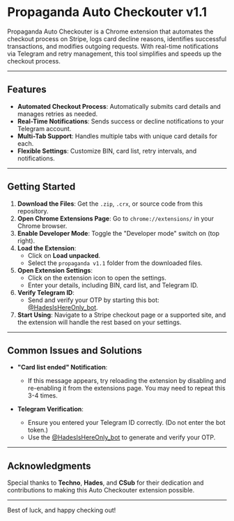 
# **Propaganda Auto Checkouter v1.1**

Propaganda Auto Checkouter is a Chrome extension that automates the checkout process on Stripe, logs card decline reasons, identifies successful transactions, and modifies outgoing requests. With real-time notifications via Telegram and retry management, this tool simplifies and speeds up the checkout process.

---

## **Features**

- **Automated Checkout Process**: Automatically submits card details and manages retries as needed.
- **Real-Time Notifications**: Sends success or decline notifications to your Telegram account.
- **Multi-Tab Support**: Handles multiple tabs with unique card details for each.
- **Flexible Settings**: Customize BIN, card list, retry intervals, and notifications.

---

## **Getting Started**

1. **Download the Files**: Get the `.zip`, `.crx`, or source code from this repository.
2. **Open Chrome Extensions Page**: Go to `chrome://extensions/` in your Chrome browser.
3. **Enable Developer Mode**: Toggle the "Developer mode" switch on (top right).
4. **Load the Extension**:
   - Click on **Load unpacked**.
   - Select the `propaganda v1.1` folder from the downloaded files.
5. **Open Extension Settings**:
   - Click on the extension icon to open the settings.
   - Enter your details, including BIN, card list, and Telegram ID.
6. **Verify Telegram ID**:
   - Send and verify your OTP by starting this bot: [@HadesIsHereOnly_bot](https://t.me/HadesIsHereOnly_bot).
7. **Start Using**: Navigate to a Stripe checkout page or a supported site, and the extension will handle the rest based on your settings.

---

## **Common Issues and Solutions**

- **"Card list ended" Notification**:
   - If this message appears, try reloading the extension by disabling and re-enabling it from the extensions page. You may need to repeat this 3-4 times.
  
- **Telegram Verification**:
   - Ensure you entered your Telegram ID correctly. (Do not enter the bot token.)
   - Use the [@HadesIsHereOnly_bot](https://t.me/HadesIsHereOnly_bot) to generate and verify your OTP.

---

## **Acknowledgments**

Special thanks to **Techno**, **Hades**, and **CSub** for their dedication and contributions to making this Auto Checkouter extension possible. 

---

Best of luck, and happy checking out!
